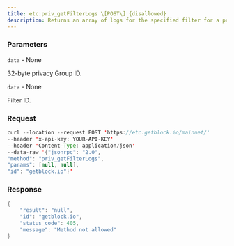 ```yaml
---
title: etc:priv_getFilterLogs \[POST\] {disallowed}
description: Returns an array of logs for the specified filter for a privatecontract.For private contracts, priv_getFilterLogs is the same aseth_getFilterLogs for public contracts except there is no automatic logbloom caching for private contracts.
---
```


### Parameters


`data` - None

32-byte privacy Group ID.

`data` - None

Filter ID.

### Request

``` java
curl --location --request POST 'https://etc.getblock.io/mainnet/' 
--header 'x-api-key: YOUR-API-KEY' 
--header 'Content-Type: application/json' 
--data-raw '{"jsonrpc": "2.0",
"method": "priv_getFilterLogs",
"params": [null, null],
"id": "getblock.io"}'
```

###  Response

``` java
{
    "result": "null",
    "id": "getblock.io",
    "status_code": 405,
    "message": "Method not allowed"
}
```

